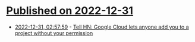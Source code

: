 # [Published on 2022-12-31](index.md)

* [2022-12-31, 02:57:59](https://news.ycombinator.com/item?id=34193047) - [Tell HN: Google Cloud lets anyone add you to a project without your permission](https://news.ycombinator.com/item?id=34193047)
